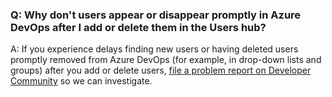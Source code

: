### Q: Why don't users appear or disappear promptly in Azure DevOps after I add or delete them in the Users hub?

A: If you experience delays finding new users or having deleted users promptly removed from Azure DevOps (for example, in drop-down lists and groups) after you add or delete users, [file a problem report on Developer Community](http://go.microsoft.com/fwlink/?LinkId=820594) so we can investigate.
